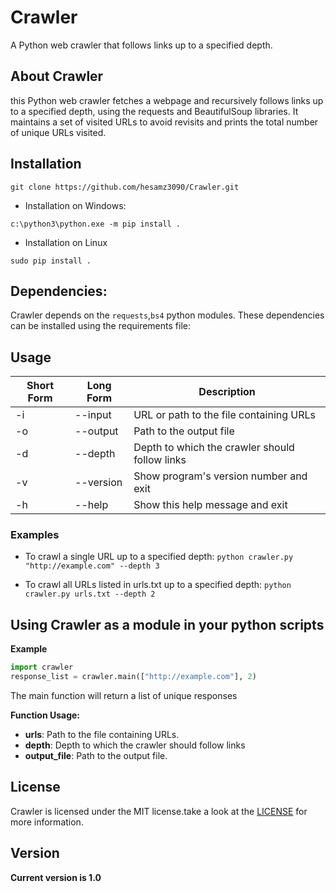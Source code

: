 # Crawler
A Python web crawler that follows links up to a specified depth.

## About Crawler
this Python web crawler fetches a webpage and recursively follows links up to a specified depth, using the requests and BeautifulSoup libraries. It maintains a set of visited URLs to avoid revisits and prints the total number of unique URLs visited.

## Installation
```
git clone https://github.com/hesamz3090/Crawler.git
```
- Installation on Windows:
```
c:\python3\python.exe -m pip install .
```
- Installation on Linux
```
sudo pip install .
```

## Dependencies:
Crawler depends on the `requests`,`bs4` python modules.
These dependencies can be installed using the requirements file:


## Usage
| Short Form | Long Form | Description                                     |
|------------|-----------|-------------------------------------------------|
| -i         | --input   | URL or path to the file containing URLs         |
| -o         | --output  | Path to the output file                         |
| -d         | --depth   | Depth to which the crawler should follow links  |
| -v         | --version | Show program's version number and exit          |
| -h         | --help    | Show this help message and exit                 |

### Examples

* To crawl a single URL up to a specified depth:
```python crawler.py "http://example.com" --depth 3```

* To crawl all URLs listed in urls.txt up to a specified depth:
``python crawler.py urls.txt --depth 2``

## Using Crawler as a module in your python scripts

**Example**

```python
import crawler 
response_list = crawler.main(["http://example.com"], 2)
```
The main function will return a list of unique responses

**Function Usage:**
* **urls**: Path to the file containing URLs.
* **depth**: Depth to which the crawler should follow links
* **output_file**: Path to the output file.

## License
Crawler is licensed under the MIT license.take a look at the [LICENSE](https://github.com/hesamz3090/Crawler/blob/main/LICENSE) for more information.

## Version
**Current version is 1.0**